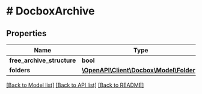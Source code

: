 # # DocboxArchive

## Properties

Name | Type | Description | Notes
------------ | ------------- | ------------- | -------------
**free_archive_structure** | **bool** |  | [optional]
**folders** | [**\OpenAPI\Client\Docbox\Model\Folder[]**](Folder.md) |  | [optional]

[[Back to Model list]](../../README.md#models) [[Back to API list]](../../README.md#endpoints) [[Back to README]](../../README.md)
